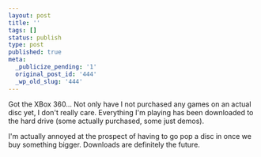 ```yaml
---
layout: post
title: ''
tags: []
status: publish
type: post
published: true
meta:
  _publicize_pending: '1'
  original_post_id: '444'
  _wp_old_slug: '444'
---
```

Got the XBox 360...  Not only have I not purchased any games on an actual disc yet, I don't really care.  Everything I'm playing has been downloaded to the hard drive (some actually purchased, some just demos).

I'm actually annoyed at the prospect of having to go pop a disc in once we buy something bigger.  Downloads are definitely the future.
